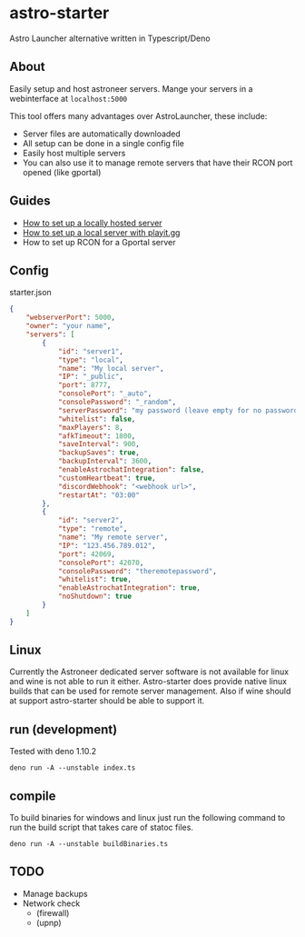 # astro-starter

Astro Launcher alternative written in Typescript/Deno

## About

Easily setup and host astroneer servers. Mange your servers in a webinterface at `localhost:5000`

This tool offers many advantages over AstroLauncher, these include:

-   Server files are automatically downloaded
-   All setup can be done in a single config file
-   Easily host multiple servers
-   You can also use it to manage remote servers that have their RCON port opened (like gportal)

## Guides

-   [How to set up a locally hosted server](https://github.com/konsti219/astro-starter/wiki/How-to-set-up-a-locally-hosted-server)
-   [How to set up a local server with playit.gg](https://github.com/konsti219/astro-starter/wiki/How-to-set-up-a-local-server-with-playit.gg)
-   How to set up RCON for a Gportal server

## Config

starter.json

```json
{
    "webserverPort": 5000,
    "owner": "your name",
    "servers": [
        {
            "id": "server1",
            "type": "local",
            "name": "My local server",
            "IP": "_public",
            "port": 8777,
            "consolePort": "_auto",
            "consolePassword": "_random",
            "serverPassword": "my password (leave empty for no password)",
            "whitelist": false,
            "maxPlayers": 8,
            "afkTimeout": 1800,
            "saveInterval": 900,
            "backupSaves": true,
            "backupInterval": 3600,
            "enableAstrochatIntegration": false,
            "customHeartbeat": true,
            "discordWebhook": "<webhook url>",
            "restartAt": "03:00"
        },
        {
            "id": "server2",
            "type": "remote",
            "name": "My remote server",
            "IP": "123.456.789.012",
            "port": 42069,
            "consolePort": 42070,
            "consolePassword": "theremotepassword",
            "whitelist": true,
            "enableAstrochatIntegration": true,
            "noShutdown": true
        }
    ]
}
```

## Linux

Currently the Astroneer dedicated server software is not available for linux and wine is not able to run it either.
Astro-starter does provide native linux builds that can be used for remote server management. Also if wine should at support astro-starter should be able to support it.

## run (development)

Tested with deno 1.10.2

```
deno run -A --unstable index.ts
```

## compile

To build binaries for windows and linux just run the following command to run the build script that takes care of statoc files.

```
deno run -A --unstable buildBinaries.ts
```

## TODO

-   Manage backups
-   Network check
    -   (firewall)
    -   (upnp)
